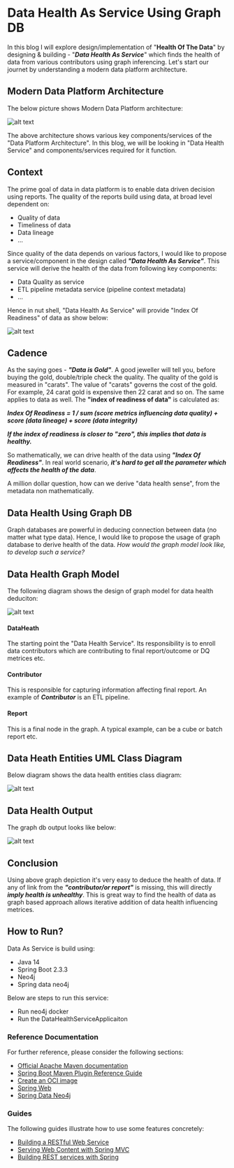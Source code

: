 # Data Health As Service Using Graph DB

In this blog I will explore design/implementation of "**Health Of The Data**" by designing & building - "**_Data Health As Service_**" which finds the health of data from various contributors using graph inferencing.
Let's start our journet by understanding a modern data platform architecture.
## Modern Data Platform Architecture
The below picture shows Modern Data Platform architecture:

![alt text](DataArchitecture.png)

The above architecture shows various key components/services of the "Data Platform Architecture". In this blog, we will be looking in "Data Health Service" and components/services required for it function.

## Context
The prime goal of data in data platform is to enable data driven decision using reports. The quality of the reports build using data, at broad level dependent on:
- Quality of data
- Timeliness of data
- Data lineage
- ...

Since quality of the data depends on various factors, I would like to propose a service/component in the design called _**"Data Health As Service"**_. This service will derive the health of the data from following key components:
- Data Quality as service
- ETL pipeline metadata service (pipeline context metadata)
- ...

Hence in nut shell, "Data Health As Service" will provide "Index Of Readiness" of data as show below:

![alt text](datahealth-indexofreadiness.png)

## Cadence
As the saying goes - **_"Data is Gold"_**. A good jeweller will tell you, before buying the gold, double/triple check the quality. The quality of the gold is measured in "carats". The value of "carats" governs the cost of the gold. For example, 24 carat gold is expensive then 22 carat and so on.
The same applies to data as well.
The **"index of readiness of data"** is calculated as:

**_Index Of Readiness = 1 / sum (score  metrics influencing data quality) + score (data lineage) + score (data integrity)_**

_**If the index of readiness is closer to "zero", this implies that data is healthy.**_

So mathematically, we can drive health of the data using **_"Index Of Readiness"_**. In real world scenario, _**it's hard to get all the parameter which affects the health of the data**_.

A million dollar question, how can we derive "data health sense", from the metadata non mathematically.

## Data Health Using Graph DB

Graph databases are powerful in deducing connection between data (no matter what type data). Hence, I would like to propose the usage of graph database to derive health of the data. _How would the graph model look like, to develop such a service?_

## Data Health Graph Model

The following diagram shows the design of graph model for data health deduciton:

![alt text](datahealth-graphdb-model.png)

#### DataHeath
   The starting point the "Data Health Service". Its responsibility is to enroll data contributors which are contributing to final report/outcome or DQ metrices etc.
#### Contributor
   This is responsible for capturing information affecting final report. An example of _**Contributor**_ is an ETL pipeline.
#### Report
   This is a final node in the graph. A typical example, can be a cube or batch report etc.
   

## Data Heath Entities UML Class Diagram

Below diagram shows the data health entities class diagram:

![alt text](datahealth-entities-classmodel.png)

## Data Health Output
The graph db output looks like below:

![alt text](datahealth-graph-output.png)

## Conclusion

Using above graph depiction it's very easy to deduce the health of data. If any of link from the **_"contributor/or report"_**  is missing, this will directly **_imply health is unhealthy_**. This is great way to find the health of data as graph based approach allows iterative addition of data health influencing metrices.

## How to Run?
Data As Service is build using:
- Java 14
- Spring Boot 2.3.3
- Neo4j
- Spring data neo4j

Below are steps to run this service:
- Run neo4j docker
- Run the DataHealthServiceApplicaiton

### Reference Documentation
For further reference, please consider the following sections:

* [Official Apache Maven documentation](https://maven.apache.org/guides/index.html)
* [Spring Boot Maven Plugin Reference Guide](https://docs.spring.io/spring-boot/docs/2.3.3.RELEASE/maven-plugin/reference/html/)
* [Create an OCI image](https://docs.spring.io/spring-boot/docs/2.3.3.RELEASE/maven-plugin/reference/html/#build-image)
* [Spring Web](https://docs.spring.io/spring-boot/docs/2.3.3.RELEASE/reference/htmlsingle/#boot-features-developing-web-applications)
* [Spring Data Neo4j](https://spring.io/projects/spring-data-neo4j)


### Guides
The following guides illustrate how to use some features concretely:

* [Building a RESTful Web Service](https://spring.io/guides/gs/rest-service/)
* [Serving Web Content with Spring MVC](https://spring.io/guides/gs/serving-web-content/)
* [Building REST services with Spring](https://spring.io/guides/tutorials/bookmarks/)

